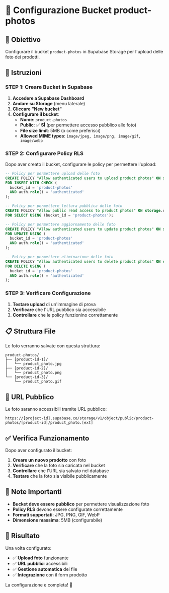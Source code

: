 # 📸 Configurazione Bucket product-photos

## 🎯 Obiettivo

Configurare il bucket `product-photos` in Supabase Storage per l'upload delle foto dei prodotti.

## 🔧 Istruzioni

### **STEP 1: Creare Bucket in Supabase**

1. **Accedere a Supabase Dashboard**
2. **Andare su Storage** (menu laterale)
3. **Cliccare "New bucket"**
4. **Configurare il bucket**:
   - **Nome**: `product-photos`
   - **Public**: ✅ **SÌ** (per permettere accesso pubblico alle foto)
   - **File size limit**: 5MB (o come preferisci)
   - **Allowed MIME types**: `image/jpeg, image/png, image/gif, image/webp`

### **STEP 2: Configurare Policy RLS**

Dopo aver creato il bucket, configurare le policy per permettere l'upload:

```sql
-- Policy per permettere upload delle foto
CREATE POLICY "Allow authenticated users to upload product photos" ON storage.objects
FOR INSERT WITH CHECK (
  bucket_id = 'product-photos' 
  AND auth.role() = 'authenticated'
);

-- Policy per permettere lettura pubblica delle foto
CREATE POLICY "Allow public read access to product photos" ON storage.objects
FOR SELECT USING (bucket_id = 'product-photos');

-- Policy per permettere aggiornamento delle foto
CREATE POLICY "Allow authenticated users to update product photos" ON storage.objects
FOR UPDATE USING (
  bucket_id = 'product-photos' 
  AND auth.role() = 'authenticated'
);

-- Policy per permettere eliminazione delle foto
CREATE POLICY "Allow authenticated users to delete product photos" ON storage.objects
FOR DELETE USING (
  bucket_id = 'product-photos' 
  AND auth.role() = 'authenticated'
);
```

### **STEP 3: Verificare Configurazione**

1. **Testare upload** di un'immagine di prova
2. **Verificare** che l'URL pubblico sia accessibile
3. **Controllare** che le policy funzionino correttamente

## 📋 Struttura File

Le foto verranno salvate con questa struttura:
```
product-photos/
├── [product-id-1]/
│   └── product_photo.jpg
├── [product-id-2]/
│   └── product_photo.png
└── [product-id-3]/
    └── product_photo.gif
```

## 🔗 URL Pubblico

Le foto saranno accessibili tramite URL pubblico:
```
https://[project-id].supabase.co/storage/v1/object/public/product-photos/[product-id]/product_photo.[ext]
```

## ✅ Verifica Funzionamento

Dopo aver configurato il bucket:

1. **Creare un nuovo prodotto** con foto
2. **Verificare** che la foto sia caricata nel bucket
3. **Controllare** che l'URL sia salvato nel database
4. **Testare** che la foto sia visibile pubblicamente

## 🚨 Note Importanti

- **Bucket deve essere pubblico** per permettere visualizzazione foto
- **Policy RLS** devono essere configurate correttamente
- **Formati supportati**: JPG, PNG, GIF, WebP
- **Dimensione massima**: 5MB (configurabile)

## 🎯 Risultato

Una volta configurato:
- ✅ **Upload foto** funzionante
- ✅ **URL pubblici** accessibili
- ✅ **Gestione automatica** dei file
- ✅ **Integrazione** con il form prodotto

La configurazione è completa! 🚀
